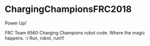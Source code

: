 # ChargingChampionsFRC2018
Power Up!

FRC Team 6560 Charging Champions robot code.
Where the magic happens. :)
Run, robot, run!!!